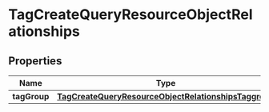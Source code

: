 # TagCreateQueryResourceObjectRelationships

## Properties
Name | Type | Description | Notes
------------ | ------------- | ------------- | -------------
**tagGroup** | [**TagCreateQueryResourceObjectRelationshipsTaggroup**](TagCreateQueryResourceObjectRelationshipsTaggroup.md) |  |  [optional]

